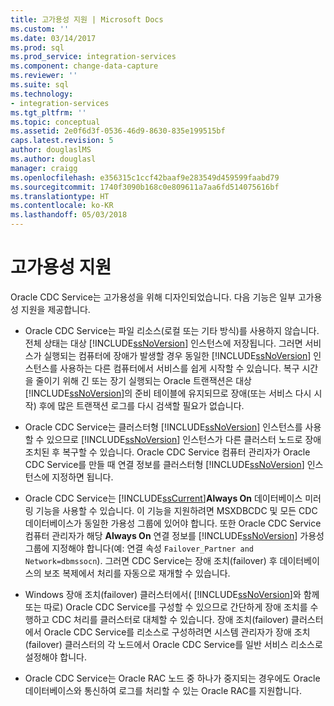 ```yaml
---
title: 고가용성 지원 | Microsoft Docs
ms.custom: ''
ms.date: 03/14/2017
ms.prod: sql
ms.prod_service: integration-services
ms.component: change-data-capture
ms.reviewer: ''
ms.suite: sql
ms.technology:
- integration-services
ms.tgt_pltfrm: ''
ms.topic: conceptual
ms.assetid: 2e0f6d3f-0536-46d9-8630-835e199515bf
caps.latest.revision: 5
author: douglaslMS
ms.author: douglasl
manager: craigg
ms.openlocfilehash: e356315c1ccf42baaf9e283549d459599faabd79
ms.sourcegitcommit: 1740f3090b168c0e809611a7aa6fd514075616bf
ms.translationtype: HT
ms.contentlocale: ko-KR
ms.lasthandoff: 05/03/2018
---
```

# <a name="high-availability-support"></a>고가용성 지원
  Oracle CDC Service는 고가용성을 위해 디자인되었습니다. 다음 기능은 일부 고가용성 지원을 제공합니다.  
  
-   Oracle CDC Service는 파일 리소스(로컬 또는 기타 방식)를 사용하지 않습니다. 전체 상태는 대상 [!INCLUDE[ssNoVersion](../../includes/ssnoversion-md.md)] 인스턴스에 저장됩니다. 그러면 서비스가 실행되는 컴퓨터에 장애가 발생할 경우 동일한 [!INCLUDE[ssNoVersion](../../includes/ssnoversion-md.md)] 인스턴스를 사용하는 다른 컴퓨터에서 서비스를 쉽게 시작할 수 있습니다. 복구 시간을 줄이기 위해 긴 또는 장기 실행되는 Oracle 트랜잭션은 대상 [!INCLUDE[ssNoVersion](../../includes/ssnoversion-md.md)]의 준비 테이블에 유지되므로 장애(또는 서비스 다시 시작) 후에 많은 트랜잭션 로그를 다시 검색할 필요가 없습니다.  
  
-   Oracle CDC Service는 클러스터형 [!INCLUDE[ssNoVersion](../../includes/ssnoversion-md.md)] 인스턴스를 사용할 수 있으므로 [!INCLUDE[ssNoVersion](../../includes/ssnoversion-md.md)] 인스턴스가 다른 클러스터 노드로 장애 조치된 후 복구할 수 있습니다. Oracle CDC Service 컴퓨터 관리자가 Oracle CDC Service를 만들 때 연결 정보를 클러스터형 [!INCLUDE[ssNoVersion](../../includes/ssnoversion-md.md)] 인스턴스에 지정하면 됩니다.  
  
-   Oracle CDC Service는 [!INCLUDE[ssCurrent](../../includes/sscurrent-md.md)]**Always On** 데이터베이스 미러링 기능을 사용할 수 있습니다. 이 기능을 지원하려면 MSXDBCDC 및 모든 CDC 데이터베이스가 동일한 가용성 그룹에 있어야 합니다. 또한 Oracle CDC Service 컴퓨터 관리자가 해당 **Always On** 연결 정보를 [!INCLUDE[ssNoVersion](../../includes/ssnoversion-md.md)] 가용성 그룹에 지정해야 합니다(예: 연결 속성 `Failover_Partner and Network=dbmssocn`). 그러면 CDC Service는 장애 조치(failover) 후 데이터베이스의 보조 복제에서 처리를 자동으로 재개할 수 있습니다.  
  
-   Windows 장애 조치(failover) 클러스터에서( [!INCLUDE[ssNoVersion](../../includes/ssnoversion-md.md)]와 함께 또는 따로) Oracle CDC Service를 구성할 수 있으므로 간단하게 장애 조치를 수행하고 CDC 처리를 클러스터로 대체할 수 있습니다. 장애 조치(failover) 클러스터에서 Oracle CDC Service를 리소스로 구성하려면 시스템 관리자가 장애 조치(failover) 클러스터의 각 노드에서 Oracle CDC Service를 일반 서비스 리소스로 설정해야 합니다.  
  
-   Oracle CDC Service는 Oracle RAC 노드 중 하나가 중지되는 경우에도 Oracle 데이터베이스와 통신하여 로그를 처리할 수 있는 Oracle RAC를 지원합니다.  
  
  
